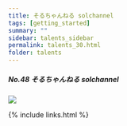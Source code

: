 ```yaml
---
title: そるちゃんねる solchannel
tags: [getting_started]
summary: ""
sidebar: talents_sidebar
permalink: talents_30.html
folder: talents
---
```



##### No.48 そるちゃんねる solchannel

![](https://yt3.ggpht.com/ytc/AKedOLTbCtN02EVfFE-YogZWgxCbRLhByR3LD-ACoef0xg=s176-c-k-c0x00ffffff-no-rj)






{% include links.html %}
